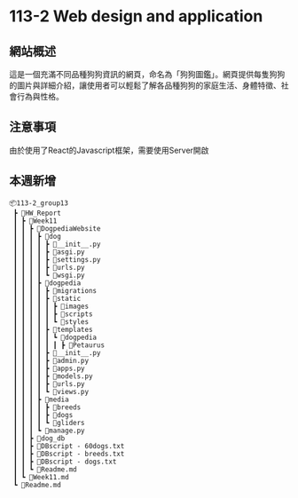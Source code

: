 # 113-2 Web design and application

## 網站概述

這是一個充滿不同品種狗狗資訊的網頁，命名為「狗狗圖鑑」。網頁提供每隻狗狗的圖片與詳細介紹，讓使用者可以輕鬆了解各品種狗狗的家庭生活、身體特徵、社會行為與性格。

## 注意事項

由於使用了React的Javascript框架，需要使用Server開啟

## 本週新增

```
📦113-2_group13
 ┣ 📂HW_Report
 ┃ ┣ 📂Week11
 ┃ ┃ ┣ 📂DogpediaWebsite
 ┃ ┃ ┃ ┣ 📂dog
 ┃ ┃ ┃ ┃ ┣ 📜__init__.py
 ┃ ┃ ┃ ┃ ┣ 📜asgi.py
 ┃ ┃ ┃ ┃ ┣ 📜settings.py
 ┃ ┃ ┃ ┃ ┣ 📜urls.py
 ┃ ┃ ┃ ┃ ┗ 📜wsgi.py
 ┃ ┃ ┃ ┣ 📂dogpedia
 ┃ ┃ ┃ ┃ ┣ 📂migrations
 ┃ ┃ ┃ ┃ ┣ 📂static
 ┃ ┃ ┃ ┃ ┃ ┣ 📂images
 ┃ ┃ ┃ ┃ ┃ ┣ 📂scripts
 ┃ ┃ ┃ ┃ ┃ ┗ 📂styles
 ┃ ┃ ┃ ┃ ┣ 📂templates
 ┃ ┃ ┃ ┃ ┃ ┗ 📂dogpedia
 ┃ ┃ ┃ ┃ ┃ ┃ ┣ 📂Petaurus
 ┃ ┃ ┃ ┃ ┣ 📜__init__.py
 ┃ ┃ ┃ ┃ ┣ 📜admin.py
 ┃ ┃ ┃ ┃ ┣ 📜apps.py
 ┃ ┃ ┃ ┃ ┣ 📜models.py
 ┃ ┃ ┃ ┃ ┣ 📜urls.py
 ┃ ┃ ┃ ┃ ┗ 📜views.py
 ┃ ┃ ┃ ┣ 📂media
 ┃ ┃ ┃ ┃ ┣ 📂breeds
 ┃ ┃ ┃ ┃ ┣ 📂dogs
 ┃ ┃ ┃ ┃ ┗ 📂gliders
 ┃ ┃ ┃ ┗ 📜manage.py
 ┃ ┃ ┣ 📂dog_db
 ┃ ┃ ┣ 📜DBscript - 60dogs.txt
 ┃ ┃ ┣ 📜DBscript - breeds.txt
 ┃ ┃ ┣ 📜DBscript - dogs.txt
 ┃ ┃ ┗ 📜Readme.md
 ┃ ┗ 📜Week11.md
 ┗ 📜Readme.md
```
